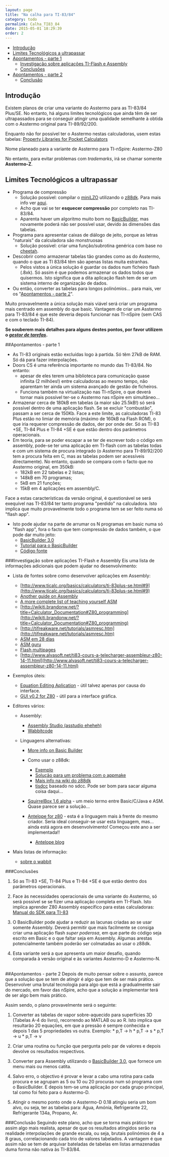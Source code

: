 ```yaml
---
layout: page
title: "Na calha para TI-83/84"
category: todo
permalink: Calha_TI83_84
date: 2015-05-01 18:29:39
order: 2
---
```


  * [Introdução](#introdução)
  * [Limites Tecnológicos a ultrapassar](#limites-tecnológicos-a-ultrapassar)
  * [Apontamentos - parte 1](#apontamentos---parte-1)
    * [Investigação sobre aplicações TI-Flash e Assembly](#investigação-sobre-aplicações-ti-flash-e-assembly)
    * [Conclusões](#conclusões)
  * [Apontamentos - parte 2](#apontamentos---parte-2)
    * [Conclusão](#conclusão)

## Introdução
Existem planos de criar uma variante do Asstermo para as TI-83/84 Plus/SE. No entanto, há alguns limites tecnológicos que ainda têm de ser ultrapassados para se conseguir atingir uma qualidade semelhante à obtida com o Asstermo original para TI-89/92/200.

Enquanto não for possível ter o Asstermo nestas calculadoras, usem estas tabelas: [Property Libraries for Pocket Calculators](http://www.steamtables-pocket-calculators.com)

Nome planeado para a variante de Asstermo para TI-nSpire: Asstermo-Z80

No entanto, para evitar problemas com _trademarks_, irá se chamar somente **Asstermo-Z**.

## Limites Tecnológicos a ultrapassar

  * Programa de compressão
    * Solução possível: compilar o [miniLZO](http://www.oberhumer.com/opensource/lzo/) utilizando o [z88dk](http://www.z88dk.org). Para mais info ver [aqui](http://forum.ticalcs.net/showthread.php?tid=432&page=3).
    * Acho que vai se ter **esquecer compressão** por completo nas TI-83/84.
    * Aparenta haver um algoritmo muito bom no [BasicBuilder](http://www.ticalc.org/archives/files/fileinfo/321/32127.html), mas novamente poderá não ser possível usar, devido às dimensões das tabelas.
  * Programa para apresentar caixas de diálogo de jeito, porque as letras "naturais" da calculadora são monstruosas
    * Solução possível: criar uma função/subrotina genérica com base no [cheetah](http://www.ticalc.org/archives/files/fileinfo/318/31801.html).
  * Descobrir como armazenar tabelas tão grandes como as do Asstermo, quando o que as TI 83/84 têm são apenas listas muita estranhas.
    * Pelos vistos a única solução é guardar os dados num ficheiro flash (.8xk). Só assim é que podemos armazenar os dados todos que quisermos. Isto significa que a dita aplicação flash tem de ser um sistema interno de organização de dados.
  * Ou então, converter as tabelas para longos polinómios... para mais, ver os "[Apontamentos - parte 2](#apontamentos---parte-2)".

Muito provavelmente a única solução mais viável será criar um programa mais centrado em assembly do que basic.
Vantagem de criar um Asstermo para TI-83/84 é que este deveria depois funcionar nas TI-nSpire (sem CAS e com o teclado TI-84).

**Se souberem mais detalhes para alguns destes pontos, por favor utilizem o [_gestor de tarefas_](https://github.com/asstermo/asstermo.github.io/issues).**


##Apontamentos - parte 1

  * As TI-83 originais estão excluídas logo à partida. Só têm 27kB de RAM. Só dá para fazer interpolações.
  * Doors CS é uma referência importante no mundo das TI-83/84. No entanto:
    * apesar de eles terem uma biblioteca para comunicação quase infinita (2 milhões!) entre calculadoras ao mesmo tempo, não aparentam ter ainda um sistema avançado de gestão de ficheiros.
    * Funciona também na virtualização nas TI-nSpire, o que deverá tornar mais possível ter-se o Asstermo nas nSpire em simultâneo...
  * Armazenar cerca de 180kB em tabelas (a maior são 25.5kB!) só será possível dentro de uma aplicação flash. Se se excluir "combustão", passam a ser cerca de 150Kb. Face a este limite, as calculadoras TI-83 Plus estão no limiar de memória (máximo de 160kB na Flash ROM), o que iria requerer compressão de dados, der por onde der. Só as TI-83 +SE, TI-84 Plus e TI-84 +SE é que estão dentro dos parâmetros operacionais.
  * Em teoria, para se poder escapar a se ter de escrever todo o código em assembly, pode-se ter uma aplicação em TI-flash com as tabelas todas e com um sistema de procura integrado (o Asstermo para TI-89/92/200 tem a procura feita em C, mas as tabelas podem ser acessíveis directamente). No entanto, quando se compara com o facto que no Asstermo original, em 350kB:
    * 182kB em 22 tabelas e 2 listas;
    * 148kB em 70 programas;
    * 5kB em 21 funções;
    * 15kB em 4 aplicações em assembly/C.

Face a estas características da versão original, é questionável se será exequível nas TI-83/84 ter tanto programa "perdido" na calculadora. Isto implica que muito provavelmente todo o programa tem se ser feito numa só "flash app".


  * Isto pode ajudar na parte de arrumar os N programas em basic numa só "flash app", fora o facto que tem compressão de dados também, o que pode dar muito jeito:
    * [BasicBuilder 3.0](http://www.ticalc.org/archives/files/fileinfo/321/32127.html)
    * [Tutorial para o BasicBuilder](http://www.ticalc.org/archives/files/fileinfo/389/38998.html)
    * [Código fonte](http://sourceforge.net/projects/basicbuilder/)


###Investigação sobre aplicações TI-Flash e Assembly
Eis uma lista de informações adicionais que podem ajudar no desenvolvimento:

  * Lista de fontes sobre como desenvolver aplicações em Assembly:
    * [http://www.ticalc.org/basics/calculators/ti-83plus-se.html#9](http://www.ticalc.org/basics/calculators/ti-83plus-se.html#9)
    * [Another guide on Assembly](http://www.omnimaga.org/index.php?topic=8316.0)
    * [A more complete list of teaching yourself ASM](http://www.unitedti.org/forum/index.php?showtopic=174)
    * [http://wikiti.brandonw.net/?title=Calculator_Documentation#Z80_programming](http://wikiti.brandonw.net/?title=Calculator_Documentation#Z80_programming)
    * [http://tifreakware.net/tutorials/asmresc.htm](http://tifreakware.net/tutorials/asmresc.htm)
    * [ASM em 28 dias](http://www.ticalc.org/archives/files/fileinfo/268/26877.html)
    * [ASM guru](http://www.ticalc.org/archives/files/fileinfo/69/6961.html)
    * [Flash multipages](http://z80-heaven.wikidot.com/flash-applications)
    * [http://www.alvasoft.net/ti83-cours-a-telecharger-assembleur-z80-14-11.html](http://www.alvasoft.net/ti83-cours-a-telecharger-assembleur-z80-14-11.html)

  * Exemplos úteis:
    * [Equation Editing Aplication](http://www.ticalc.org/archives/files/fileinfo/324/32459.html) - útil talvez apenas por causa do interface.
    * [GUI v0.2 for Z80](http://www.ticalc.org/archives/files/fileinfo/250/25021.html) - útil para a interface gráfica.

  * Editores vários:

    * Assembly:
      * [Assembly Studio (asstudio eheheh)](http://www.ticalc.org/archives/files/fileinfo/158/15892.html)
      * [Wabbitcode](http://wabbit.codeplex.com/releases/view/45275)

    * Linguagens alternativas:
      * [More info on Basic Builder](http://tibasicdev.wikidot.com/basicbuilder)

      * Como usar o z88dk:
        * [Exemplo](http://www.z88dk.org/forum/viewtopic.php?id=4880)
        * [Solução para um problema com o appmake](http://www.z88dk.org/forum/viewtopic.php?id=4883)
        * [Mais info na wiki do z88dk](http://www.z88dk.org/wiki/doku.php?id=platform:ticalc)
        * [tisdcc](https://github.com/cemeyer/tisdcc/wiki) baseado no sdcc. Pode ser bom para sacar alguma coisa daqui...

      * [SquirrelBox 1.6 alpha](http://www.ticalc.org/archives/files/fileinfo/414/41454.html) - um meio termo entre Basic/C/Java e ASM. Quase parece ser a solução...

      * [Antelope for z80](https://code.google.com/p/antelope/) - esta é a linguagem mais à frente do mesmo criador. Seria ideal conseguir-se usar esta linguagem, mas... ainda está agora em desenvolvimento! Começou este ano a ser implementada!!
        * [Antelope blog](http://dancookplusplus.blogspot.pt/)

  * Mais listas de informação:
    * [sobre o wabbit](http://www.tumblr.com/tagged/ti83%2b)


###Conclusões

  1. Só as TI-83 +SE, TI-84 Plus e TI-84 +SE é que estão dentro dos parâmetros operacionais.

  2. Face às necessidades operacionais de uma variante do Asstermo, só será possível se se fizer uma aplicação completa em TI-Flash. Isto implica aprender Z80 Assembly específico para estas calculadoras: [Manual do SDK para TI-83](http://education.ti.com/downloads/guidebooks/sdk/83p/sdk83pguide.pdf)

  3. O BasicBuilder pode ajudar a reduzir as lacunas criadas ao se usar somente Assembly. Deverá permitir que mais facilmente se consiga criar uma aplicação flash <i>super poderosa</i>, em que parte do código seja escrito em Basic e o que faltar seja em Assembly. Algumas arestas potencialmente também poderão ser colmatadas ao usar o z88dk.

  4. Esta variante será a que apresenta um maior desafio, quando comparada à versão original e às variantes Asstermo-D e Asstermo-N.


<br />
##Apontamentos - parte 2
Depois de muito pensar sobre o assunto, parece que a solução que se tem de atingir é algo que tem de ser mais prático. Desenvolver uma brutal tecnologia para algo que está a gradualmente sair do mercado, em favor das nSpire, acho que a solução a implementar terá de ser algo bem mais prático.

Assim sendo, o plano provavelmente será o seguinte:

  1. Converter as tabelas de vapor sobre-aquecido para superfícies 3D (Tabelas A-4 do livro), recorrendo ao MATLAB ou ao R. Isto implica que resultarão 20 equações, em que a pressão é sempre conhecida e depois 1 das 5 propriedades vs outra. Exemplo:
    * p,T -> h
    * p,T -> s
    * p,T -> u
    * p,T -> v

  2. Criar uma routina ou função que pergunta pelo par de valores e depois devolve os resultados respectivos.

  3. Converter para Assembly utilizando o [BasicBuilder 3.0](http://www.ticalc.org/archives/files/fileinfo/321/32127.html), que fornece um menu mais ou menos catita.

  4. Salvo erro, o objectivo é provar e levar a cabo uma rotina para cada procura e se agrupam as 5 ou 10 ou 20 procuras num só programa com o BasicBuilder. E depois tem-se uma aplicação por cada grupo principal, tal como foi feito para o Asstermo-D.

  5. Atingir o mesmo ponto onde o Asstermo-D 0.18 atingiu seria um bom alvo, ou seja, ter as tabelas para: Água, Amónia, Refrigerante 22, Refrigerante 134a, Propano, Ar.</ol>


###Conclusão
Seguindo este plano, acho que se torna mais prático ter assim algo mais realista, apesar de que os resultados atingidos serão na realidade interpolações de grande escala, ou seja, brutais polinómios de 4 a 8 graus, correlacionando cada trio de valores tabelados. A vantagem é que assim não se tem de arquivar bateladas de tabelas em listas armazenadas duma forma não nativa às TI-83/84.
